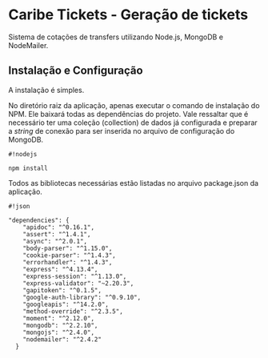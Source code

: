 # Caribe Tickets - Geração de tickets

Sistema de cotações de transfers utilizando Node.js, MongoDB e NodeMailer.

## Instalação e Configuração

A instalação é simples.

No diretório raiz da aplicação, apenas executar o comando de instalação do NPM. Ele baixará todas as dependências do projeto. Vale ressaltar que é necessário ter uma coleção (collection) de dados já configurada e preparar a *string* de conexão para ser inserida no arquivo de configuração do MongoDB.


```
#!nodejs

npm install
```

Todos as bibliotecas necessárias estão listadas no arquivo package.json da aplicação.


```
#!json

"dependencies": {
    "apidoc": "^0.16.1",
    "assert": "^1.4.1",
    "async": "^2.0.1",
    "body-parser": "^1.15.0",
    "cookie-parser": "^1.4.3",
    "errorhandler": "^1.4.3",
    "express": "^4.13.4",
    "express-session": "^1.13.0",
    "express-validator": "~2.20.3",
    "gapitoken": "^0.1.5",
    "google-auth-library": "^0.9.10",
    "googleapis": "^14.2.0",
    "method-override": "^2.3.5",
    "moment": "^2.12.0",
    "mongodb": "^2.2.10",
    "mongojs": "^2.4.0",
    "nodemailer": "^2.4.2"
  }
```